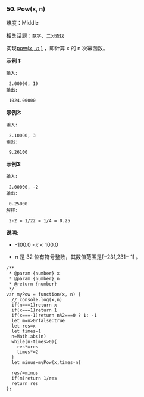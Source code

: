 ### 50. Pow(x, n)

难度：Middle

相关话题：`数学`、`二分查找`

实现[pow(*x* , *n* )](https://www.cplusplus.com/reference/valarray/pow/)
，即计算 x 的 n 次幂函数。



**示例 1:** 



```
输入:

 2.00000, 10
输出:

 1024.00000
```


**示例2:** 



```
输入:

 2.10000, 3
输出:

 9.26100
```


**示例3:** 



```
输入:

 2.00000, -2
输出:

 0.25000
解释:

 2-2 = 1/22 = 1/4 = 0.25
```


**说明:** 




* -100.0 <*x* < 100.0

* *n* 是 32 位有符号整数，其数值范围是[&minus;231,231&minus; 1] 。




```
/**
 * @param {number} x
 * @param {number} n
 * @return {number}
 */
var myPow = function(x, n) {
  // console.log(x,n)
  if(n===1)return x
  if(x===1)return 1
  if(x===-1)return n%2===0 ? 1: -1
  let m=n>0?false:true
  let res=x
  let times=1
  n=Math.abs(n)
  while(n-times>0){
    res*=res
    times*=2
  }
  let minus=myPow(x,times-n)

  res/=minus
  if(m)return 1/res
  return res
};
```


